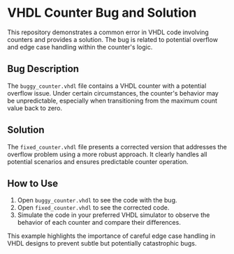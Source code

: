 # VHDL Counter Bug and Solution

This repository demonstrates a common error in VHDL code involving counters and provides a solution. The bug is related to potential overflow and edge case handling within the counter's logic.

## Bug Description

The `buggy_counter.vhdl` file contains a VHDL counter with a potential overflow issue.  Under certain circumstances, the counter's behavior may be unpredictable, especially when transitioning from the maximum count value back to zero.

## Solution

The `fixed_counter.vhdl` file presents a corrected version that addresses the overflow problem using a more robust approach.  It clearly handles all potential scenarios and ensures predictable counter operation.

## How to Use

1. Open `buggy_counter.vhdl` to see the code with the bug.
2. Open `fixed_counter.vhdl` to see the corrected code.
3. Simulate the code in your preferred VHDL simulator to observe the behavior of each counter and compare their differences.

This example highlights the importance of careful edge case handling in VHDL designs to prevent subtle but potentially catastrophic bugs.